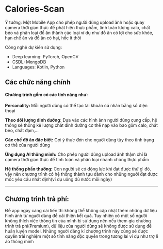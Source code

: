 # Calories-Scan

<p>Ý tưởng: Một Mobile App cho phép người dùng upload ảnh hoặc quay camera thời gian thực để phát hiện thực phẩm, tính toán lượng calo, chất béo và phân loại đồ ăn thành các loại ví dụ như đồ ăn có lợi cho sức khỏe, hạn chế ăn và đồ ăn có hại, hốc ít thôi</p>


<p>Công nghệ dự kiến sử dụng: </p>
<ul>
  <li>Deep learning: PyTorch, OpenCV</li>
  <li>CSDL: MongoDB</li>
  <li>Languages: Kotlin, Python</li>
</ul>

<h2>Các chức năng chính</h2>
<h4><b>Chương trình gồm có các tính năng như:</b></h4>
<p><b>Personality: </b> Mỗi người dùng có thể tạo tài khoản cá nhân bằng số điện thoại</p>
<p><b>Theo dõi lượng dinh dưỡng:</b> Dựa vào các hình ảnh người dùng cung cấp, hệ thống sẽ thống kê lượng chất dinh dưỡng cơ thể nạp vào bao gồm calo, chất béo, chất đạm,...</p>
<p><b>Các chế độ ăn đặc biệt:</b> Gợi ý thực đơn cho người dùng tùy theo tình trạng cơ thể của người dùng</p>
<p><b>Ứng dụng AI thông minh:</b> Cho phép người dùng upload ảnh thậm chí là camera thời gian thực để tính toán và phân loại nhanh chóng thực phẩm</p>
<p><b>Hệ thống phần thưởng:</b> Con người sẽ có động lực khi đạt được thứ gì đó, vậy nên chương trình có hệ thống thành tựu dành cho những người đạt được mốc yêu cầu nhất định(ví dụ uống đủ nước mỗi ngày)</p>

---

<h2>Chương trình trả phí:</h2>
<p>    Để app ngày càng cải tiến thì không thể không cập nhật thêm những dữ liệu hình ảnh từ người dùng để cải thiện kết quả. Tuy nhiên có một số người không thích việc thông tin của mình bị sử dụng nên nếu them gia chương trình trả phí(Premium), dữ liệu của người dùng sẽ không được sử dụng để huấn luyện model. Những người đăng kí chương trình này cũng sẽ được quyền trải nghiệm một số tính năng độc quyền trong tương lai ví dụ như trợ lí ảo thông minh</p>
